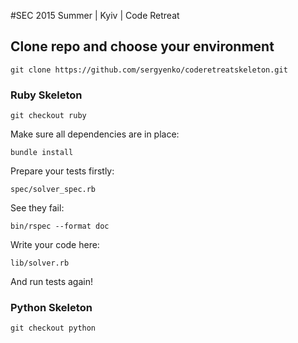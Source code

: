 #SEC 2015 Summer | Kyiv | Code Retreat 

## Clone repo and choose your environment

`git clone https://github.com/sergyenko/coderetreatskeleton.git`

### Ruby Skeleton

`git checkout ruby`

Make sure all dependencies are in place:

`bundle install`

Prepare your tests firstly: 

`spec/solver_spec.rb`

See they fail:

`bin/rspec --format doc`

Write your code here: 

`lib/solver.rb`

And run tests again!


### Python Skeleton

`git checkout python`




